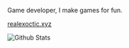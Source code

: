 Game developer, I make games for fun.

[realexoctic.xyz](https://realexoctic.xyz)

![Github Stats](https://github-readme-stats.vercel.app/api?username=RealExoctic&show_icons=true&theme=cobal)
